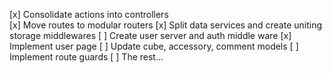 [x] Consolidate actions into controllers   
[x] Move routes to modular routers
[x] Split data services and create uniting storage middlewares
[ ] Create user server and auth middle ware
[x] Implement user page
[ ] Update cube, accessory, comment models
[ ] Implement route guards
[ ] The rest...